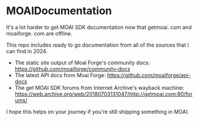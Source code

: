 # MOAIDocumentation
It's a lot harder to get MOAI SDK documentation now that getmoai. com and moaiforge. com are offline.

This repo includes ready to go documentation from all of the sources that I can find in 2024.
- The static site output of Moai Forge's community docs: https://github.com/moaiforge/community-docs
- The latest API docs from Moai Forge: https://github.com/moaiforge/api-docs
- The get MOAI SDK forums from Internet Archive's wayback machine: https://web.archive.org/web/20180703131047/http://getmoai.com:80/forums/

I hope this helps on your journey if you're still shipping something in MOAI.
